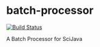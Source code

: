 # batch-processor
[![Build Status](https://travis-ci.org/fmi-faim/batch-processor.svg?branch=master)](https://travis-ci.org/fmi-faim/batch-processor)

A Batch Processor for SciJava

